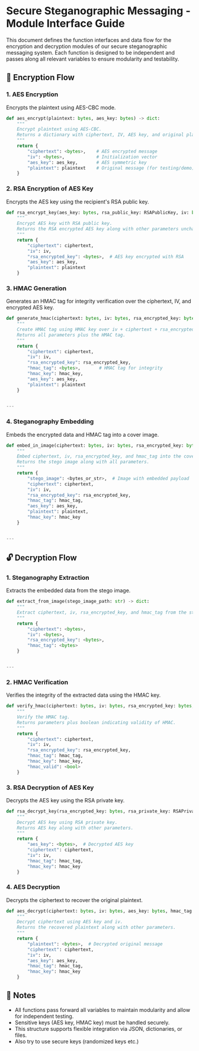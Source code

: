# Secure Steganographic Messaging - Module Interface Guide

This document defines the function interfaces and data flow for the encryption and decryption modules of our secure steganographic messaging system. Each function is designed to be independent and passes along all relevant variables to ensure modularity and testability.


## 🔐 Encryption Flow

### 1. AES Encryption

Encrypts the plaintext using AES-CBC mode.

```python
def aes_encrypt(plaintext: bytes, aes_key: bytes) -> dict:
    """
    Encrypt plaintext using AES-CBC.
    Returns a dictionary with ciphertext, IV, AES key, and original plaintext.
    """
    return {
        "ciphertext": <bytes>,    # AES encrypted message
        "iv": <bytes>,            # Initialization vector
        "aes_key": aes_key,       # AES symmetric key
        "plaintext": plaintext    # Original message (for testing/demo)
    }
```

### 2. RSA Encryption of AES Key

Encrypts the AES key using the recipient's RSA public key.

```python
def rsa_encrypt_key(aes_key: bytes, rsa_public_key: RSAPublicKey, iv: bytes, ciphertext: bytes, plaintext: bytes) -> dict:
    """
    Encrypt AES key with RSA public key.
    Returns the RSA encrypted AES key along with other parameters unchanged.
    """
    return {
        "ciphertext": ciphertext,
        "iv": iv,
        "rsa_encrypted_key": <bytes>,  # AES key encrypted with RSA
        "aes_key": aes_key,
        "plaintext": plaintext
    }


```

### 3. HMAC Generation

Generates an HMAC tag for integrity verification over the ciphertext, IV, and encrypted AES key.

```python
def generate_hmac(ciphertext: bytes, iv: bytes, rsa_encrypted_key: bytes, hmac_key: bytes, aes_key: bytes, plaintext: bytes) -> dict:
    """
    Create HMAC tag using HMAC key over iv + ciphertext + rsa_encrypted_key.
    Returns all parameters plus the HMAC tag.
    """
    return {
        "ciphertext": ciphertext,
        "iv": iv,
        "rsa_encrypted_key": rsa_encrypted_key,
        "hmac_tag": <bytes>,       # HMAC tag for integrity
        "hmac_key": hmac_key,
        "aes_key": aes_key,
        "plaintext": plaintext
    }

    
---

```
### 4. Steganography Embedding

Embeds the encrypted data and HMAC tag into a cover image.

```python
def embed_in_image(ciphertext: bytes, iv: bytes, rsa_encrypted_key: bytes, hmac_tag: bytes, cover_image_path: str, aes_key: bytes, plaintext: bytes, hmac_key: bytes) -> dict:
    """
    Embed ciphertext, iv, rsa_encrypted_key, and hmac_tag into the cover image.
    Returns the stego image along with all parameters.
    """
    return {
        "stego_image": <bytes_or_str>,  # Image with embedded payload
        "ciphertext": ciphertext,
        "iv": iv,
        "rsa_encrypted_key": rsa_encrypted_key,
        "hmac_tag": hmac_tag,
        "aes_key": aes_key,
        "plaintext": plaintext,
        "hmac_key": hmac_key
    }


---

```
## 🔓 Decryption Flow

### 1. Steganography Extraction

Extracts the embedded data from the stego image.

```python
def extract_from_image(stego_image_path: str) -> dict:
    """
    Extract ciphertext, iv, rsa_encrypted_key, and hmac_tag from the stego image.
    """
    return {
        "ciphertext": <bytes>,
        "iv": <bytes>,
        "rsa_encrypted_key": <bytes>,
        "hmac_tag": <bytes>
    }


---

```
### 2. HMAC Verification

Verifies the integrity of the extracted data using the HMAC key.

```python
def verify_hmac(ciphertext: bytes, iv: bytes, rsa_encrypted_key: bytes, hmac_tag: bytes, hmac_key: bytes) -> dict:
    """
    Verify the HMAC tag.
    Returns parameters plus boolean indicating validity of HMAC.
    """
    return {
        "ciphertext": ciphertext,
        "iv": iv,
        "rsa_encrypted_key": rsa_encrypted_key,
        "hmac_tag": hmac_tag,
        "hmac_key": hmac_key,
        "hmac_valid": <bool>
    }
```
### 3. RSA Decryption of AES Key

Decrypts the AES key using the RSA private key.

```python
def rsa_decrypt_key(rsa_encrypted_key: bytes, rsa_private_key: RSAPrivateKey, ciphertext: bytes, iv: bytes, hmac_tag: bytes, hmac_key: bytes) -> dict:
    """
    Decrypt AES key using RSA private key.
    Returns AES key along with other parameters.
    """
    return {
        "aes_key": <bytes>,  # Decrypted AES key
        "ciphertext": ciphertext,
        "iv": iv,
        "hmac_tag": hmac_tag,
        "hmac_key": hmac_key
    }

```
### 4. AES Decryption

Decrypts the ciphertext to recover the original plaintext.

```python
def aes_decrypt(ciphertext: bytes, iv: bytes, aes_key: bytes, hmac_tag: bytes, hmac_key: bytes) -> dict:
    """
    Decrypt ciphertext using AES key and iv.
    Returns the recovered plaintext along with other parameters.
    """
    return {
        "plaintext": <bytes>,  # Decrypted original message
        "ciphertext": ciphertext,
        "iv": iv,
        "aes_key": aes_key,
        "hmac_tag": hmac_tag,
        "hmac_key": hmac_key
    }
```
## 📝 Notes

- All functions pass forward all variables to maintain modularity and allow for independent testing.
- Sensitive keys (AES key, HMAC key) must be handled securely.
- This structure supports flexible integration via JSON, dictionaries, or files.
- Also try to use secure keys (randomized keys etc.)

